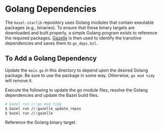 # Golang Dependencies

The `bazel-starlib` repository uses Golang modules that contain exeutable packages (e.g., binaries).
To ensure that these binary targets are downloaded and built properly, a simple Golang program
exists to reference the required packages. [Gazelle](https://github.com/bazelbuild/bazel-gazelle) is
then used to identify the transitive dependencies and saves them to `go_deps.bzl`.

## To Add a Golang Dependency

Update the `main.go` in this directory to depend upon the desired Golang package. Be sure to use the
package in some way. Otherwise, `go mod tidy` will remove it.

Execute the following to update the go module files, resolve the Golang dependencies and update the
Bazel build files.

```sh
# bazel run //:go_mod_tidy
$ bazel run //:gazelle_update_repos
$ bazel run //:gazelle
```

Reference the Golang binary target.
